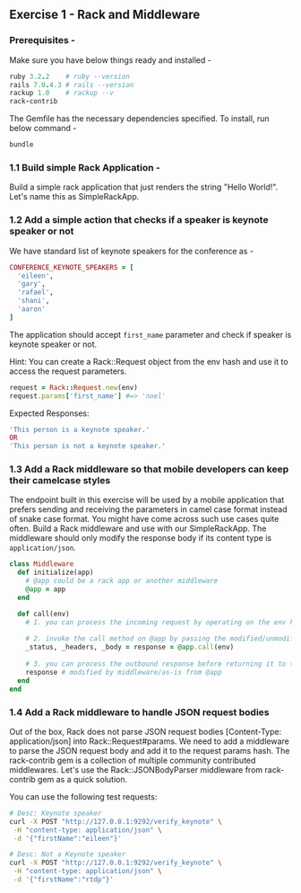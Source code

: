 ## Exercise 1 - Rack and Middleware

### Prerequisites -

Make sure you have below things ready and installed -
```ruby
ruby 3.2.2    # ruby --version
rails 7.0.4.3 # rails --version
rackup 1.0    # rackup --v
rack-contrib
```

The Gemfile has the necessary dependencies specified. To install, run below command -
```ruby
bundle
```


### 1.1 Build simple Rack Application -

Build a simple rack application that just renders the string "Hello World!". Let's name this as SimpleRackApp.


### 1.2 Add a simple action that checks if a speaker is keynote speaker or not

We have standard list of keynote speakers for the conference as -
```ruby
CONFERENCE_KEYNOTE_SPEAKERS = [
  'eileen',
  'gary',
  'rafael',
  'shani',
  'aaron'
]
```
The application should accept `first_name` parameter and check if speaker is keynote speaker or not.

Hint: You can create a Rack::Request object from the env hash and use it to access the request parameters.
```ruby
request = Rack::Request.new(env)
request.params['first_name'] #=> 'noel'
```

Expected Responses:
```ruby
'This person is a keynote speaker.'
OR
'This person is not a keynote speaker.'
```

### 1.3 Add a Rack middleware so that mobile developers can keep their camelcase styles

The endpoint built in this exercise will be used by a mobile application that prefers sending and receiving the parameters in camel case format instead of snake case format. You might have come across such use cases quite often. Build a Rack middleware and use with our SimpleRackApp.
The middleware should only modify the response body if its content type is `application/json`.
```ruby
class Middleware
  def initialize(app)
    # @app could be a rack app or another middleware
    @app = app
  end

  def call(env)
    # 1. you can process the incoming request by operating on the env hash before passing it to @app
    
    # 2. invoke the call method on @app by passing the modified/unmodified env and obtain the response
    _status, _headers, _body = response = @app.call(env)
    
    # 3. you can process the outbound response before returning it to the previous layer
    response # modified by middleware/as-is from @app
  end
end
```

### 1.4 Add a Rack middleware to handle JSON request bodies
Out of the box, Rack does not parse JSON request bodies [Content-Type: application/json] into Rack::Request#params. We need to add a middleware to parse the JSON request body and add it to the request params hash.
The rack-contrib gem is a collection of multiple community contributed middlewares.
Let's use the Rack::JSONBodyParser middleware from rack-contrib gem as a quick solution.

You can use the following test requests:
```bash
# Desc: Keynote speaker
curl -X POST "http://127.0.0.1:9292/verify_keynote" \
 -H "content-type: application/json" \
 -d '{"firstName":"eileen"}'

# Desc: Not a Keynote speaker
curl -X POST "http://127.0.0.1:9292/verify_keynote" \
 -H "content-type: application/json" \
 -d '{"firstName":"rtdp"}'
```

